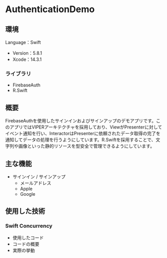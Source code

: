 # AuthenticationDemo
## 環境
Language：Swift
- Version：5.8.1
- Xcode：14.3.1
### ライブラリ
- FirebaseAuth
- R.Swift
## 概要
FirebaseAuthを使用したサインインおよびサインアップのデモアプリです。このアプリではVIPERアーキテクチャを採用しており、ViewがPresenterに対してイベント通知を行い、InteractorはPresenterに依頼されたデータ取得の完了を通知してデータの処理を行うようにしています。R.Swiftを採用することで、文字列や画像といった静的リソースを型安全で管理できるようにしています。
## 主な機能
- サインイン / サインアップ
  - メールアドレス
  - Apple
  - Google
## 使用した技術
### Swift Concurrency
- 使用したコード
- コードの概要
- 実際の挙動
